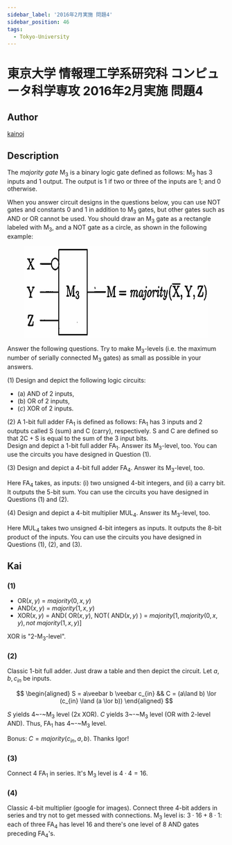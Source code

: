 ```yaml
---
sidebar_label: '2016年2月実施 問題4'
sidebar_position: 46
tags:
  - Tokyo-University
---
```

# 東京大学 情報理工学系研究科 コンピュータ科学専攻 2016年2月実施 問題4

## **Author**
[kainoj](https://github.com/kainoj/utokyo-cs)

## **Description**
The *majority gate* $\text{M}_3$ is a binary logic gate defined as follows: $\text{M}_3$ has $3$ inputs and $1$ output. The output is $1$ if two or three of the inputs are 1; and 0 otherwise.

When you answer circuit designs in the questions below, you can use NOT gates and constants $0$ and $1$ in addition to $\text{M}_3$ gates, but other gates such as AND or OR cannot be used. You should draw an $\text{M}_3$ gate as a rectangle labeled with $\text{M}_3$, and a NOT gate as a circle, as shown in the following example:

<figure style="text-align:center;">
  <img src="https://raw.githubusercontent.com/Myyura/the_kai_project_assets/main/kakomonn/tokyo_university/IST/cs_201602_4_p1.png" width="634" height="211" alt=""/>
</figure>

Answer the following questions. Try to make $\text{M}_3$-levels (i.e. the maximum number of serially connected $\text{M}_3$ gates) as small as possible in your answers.

(1) Design and depict the following logic circuits:

- (a) AND of $2$ inputs,  
- (b) OR of $2$ inputs,  
- ($c$) XOR of $2$ inputs.

(2) A 1-bit full adder $\text{FA}_1$ is defined as follows: $\text{FA}_1$ has $3$ inputs and $2$ outputs called $\text{S}$ (sum) and $\text{C}$ (carry), respectively. $\text{S}$ and $\text{C}$ are defined so that $2\text{C} + \text{S}$ is equal to the sum of the $3$ input bits.  
Design and depict a $1$-bit full adder $\text{FA}_1$. Answer its $\text{M}_3$-level, too. You can use the circuits you have designed in Question (1).

(3) Design and depict a $4$-bit full adder $\text{FA}_4$. Answer its $\text{M}_3$-level, too.  

Here $\text{FA}_4$ takes, as inputs: (i) two unsigned $4$-bit integers, and (ii) a carry bit.  
It outputs the $5$-bit sum. You can use the circuits you have designed in Questions (1) and (2).

(4) Design and depict a $4$-bit multiplier $\text{MUL}_4$. Answer its $\text{M}_3$-level, too.  

Here $\text{MUL}_4$ takes two unsigned $4$-bit integers as inputs. It outputs the $8$-bit product of the inputs. You can use the circuits you have designed in Questions (1), (2), and (3).

## **Kai**
### (1)
- OR($x, y$) = $majority(0, x, y)$
- AND($x, y$) = $majority(1, x, y)$
- XOR($x, y$) = AND( OR($x,y$), NOT( AND($x, y$) ) = $majority[1, majority(0,x,y) , not\:majority(1, x, y)]$

XOR is "$2$-$\text{M}_3$-level".

### (2)
Classic $1$-bit full adder. 
Just draw a table and then depict the circuit.
Let $a,b,c_{in}$ be inputs.

$$
\begin{aligned}
S = a\veebar b \veebar c_{in}    &&
C = (a\land b) \lor (c_{in} \land (a \lor b))
\end{aligned}
$$

$S$ yields $4$~-~$\text{M}_3$ level (2x XOR).
$C$ yields $3$~-~$\text{M}_3$ level (OR with 2-level AND).
Thus, $\text{FA}_1$ has $4$~-~$\text{M}_3$ level.

Bonus: $C = majority(c_{in}, a,b)$.
Thanks Igor!

### (3)
Connect $4$ $\text{FA}_1$ in series.
It's $\text{M}_3$ level is $4\cdot4 = 16$. 

### (4)
Classic $4$-bit multiplier (google for images).
Connect three $4$-bit adders in series and try not to get messed with connections.
$\text{M}_3$ level is: $3\cdot 16 + 8\cdot 1$: each of three $\text{FA}_4$ has level $16$ and there's one level of $8$ AND gates preceding $\text{FA}_4$'s.